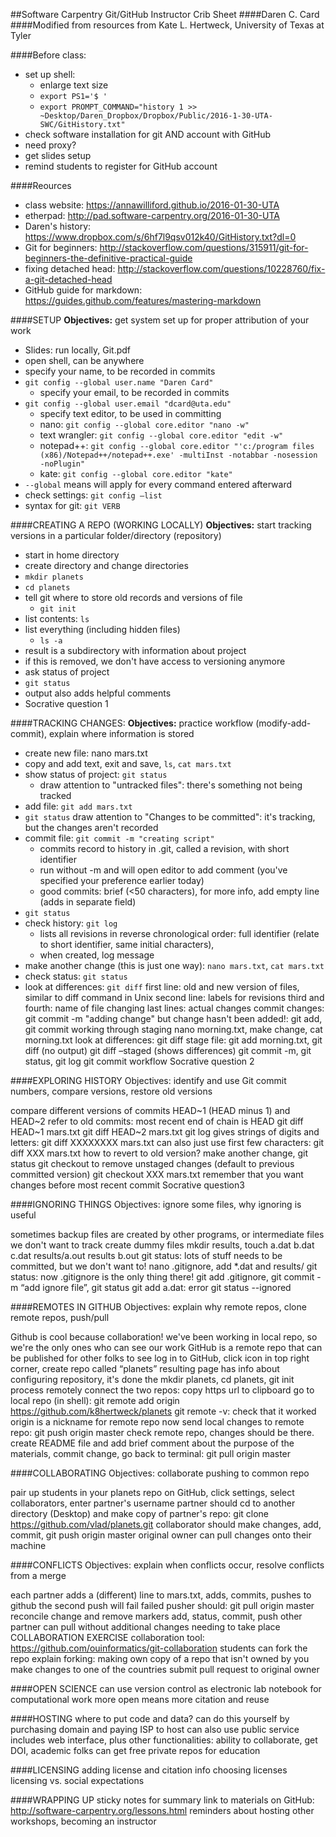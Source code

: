 ##Software Carpentry Git/GitHub Instructor Crib Sheet
####Daren C. Card
####Modified from resources from Kate L. Hertweck, University of Texas at Tyler

####Before class:
* set up shell:
	* enlarge text size
	* `export PS1='$ '`
	* `export PROMPT_COMMAND="history 1 >> ~Desktop/Daren_Dropbox/Dropbox/Public/2016-1-30-UTA-SWC/GitHistory.txt"`
* check software installation for git AND account with GitHub
* need proxy?
* get slides setup
* remind students to register for GitHub account

####Reources
* class website: https://annawilliford.github.io/2016-01-30-UTA
* etherpad: http://pad.software-carpentry.org/2016-01-30-UTA
* Daren's history: https://www.dropbox.com/s/6hf7l9qsv012k40/GitHistory.txt?dl=0 
* Git for beginners: http://stackoverflow.com/questions/315911/git-for-beginners-the-definitive-practical-guide 
* fixing detached head: http://stackoverflow.com/questions/10228760/fix-a-git-detached-head 
* GitHub guide for markdown: https://guides.github.com/features/mastering-markdown
	
####SETUP
**Objectives:** get system set up for proper attribution of your work

* Slides: run locally, Git.pdf
* open shell, can be anywhere
* specify your name, to be recorded in commits
* `git config --global user.name "Daren Card"`
	* specify your email, to be recorded in commits
* `git config --global user.email "dcard@uta.edu"`
	* specify text editor, to be used in committing
	* nano: `git config --global core.editor "nano -w"`
	* text wrangler: `git config --global core.editor "edit -w"`
	* notepad++: `git config --global core.editor "'c:/program files (x86)/Notepad++/notepad++.exe' -multiInst -notabbar -nosession -noPlugin"`
	* kate: `git config --global core.editor "kate"`
* `--global` means will apply for every command entered afterward
* check settings: `git config –list`
* syntax for git: `git VERB`	

####CREATING A REPO (WORKING LOCALLY)
**Objectives:** start tracking versions in a particular folder/directory (repository)

* start in home directory
* create directory and change directories
* `mkdir planets`
* `cd planets`
* tell git where to store old records and versions of file
	* `git init`
* list contents: `ls`
* list everything (including hidden files)
	* `ls -a`
* result is a subdirectory with information about project
* if this is removed, we don't have access to versioning anymore
* ask status of project
* `git status`
* output also adds helpful comments
* Socrative question 1

####TRACKING CHANGES: 
**Objectives:** practice workflow (modify-add-commit), explain where information is stored

* create new file: nano mars.txt
* copy and add text, exit and save, `ls`, `cat mars.txt`
* show status of project: `git status`
	* draw attention to "untracked files": there's something not being tracked
* add file: `git add mars.txt`
* `git status` draw attention to "Changes to be committed": it's tracking, but the changes aren't recorded
* commit file: `git commit -m "creating script"`
	* commits record to history in .git, called a revision, with short identifier
	* run without -m and will open editor to add comment (you've specified your preference earlier today)
	* good commits: brief (<50 characters), for more info, add empty line (adds in separate field)
* `git status`
* check history: `git log`
	* lists all revisions in reverse chronological order: full identifier (relate to short identifier, same initial characters),
	* when created, log message
* make another change (this is just one way): `nano mars.txt`, `cat mars.txt`
* check status: `git status`
* look at differences: `git diff`
first line: old and new version of files, similar to diff command in Unix
second line: labels for revisions
third and fourth: name of file changing
last lines: actual changes
commit changes: git commit -m "adding change"
but change hasn't been added!: git add, git commit
working through staging
nano morning.txt, make change, cat morning.txt
look at differences: git diff
stage file: git add morning.txt, git diff (no output)
git diff –staged (shows differences)
git commit -m, git status, git log
git commit workflow
Socrative question 2

####EXPLORING HISTORY
Objectives: identify and use Git commit numbers, compare versions, restore old versions

compare different versions of commits
HEAD~1 (HEAD minus 1) and HEAD~2 refer to old commits: most recent end of chain is HEAD
git diff HEAD~1 mars.txt
git diff HEAD~2 mars.txt
git log gives strings of digits and letters: git diff XXXXXXXX mars.txt
can also just use first few characters: git diff XXX mars.txt
how to revert to old version?
make another change, git status
git checkout to remove unstaged changes (default to previous committed version)
git checkout XXX mars.txt
remember that you want changes before most recent commit 
Socrative question3

####IGNORING THINGS
Objectives: ignore some files, why ignoring is useful

sometimes backup files are created by other programs, or intermediate files we don't want to track
create dummy files 
mkdir results, touch a.dat b.dat c.dat results/a.out results b.out
git status: lots of stuff needs to be committed, but we don't want to!
nano .gitignore, add *.dat and results/
git status: now .gitignore is the only thing there!
git add .gitignore, git commit -m “add ignore file”, git status
git add a.dat: error
git status --ignored

####REMOTES IN GITHUB
Objectives: explain why remote repos, clone remote repos, push/pull

Github is cool because collaboration!
we've been working in local repo, so we're the only ones who can see our work
GitHub is a remote repo that can be published for other folks to see
log in to GitHub, click icon in top right corner, create repo called “planets”
resulting page has info about configuring repository, it's done the mkdir planets, cd planets, git init process remotely
connect the two repos: copy https url to clipboard
go to local repo (in shell): git remote add origin https://github.com/k8hertweck/planets
git remote -v: check that it worked
origin is a nickname for remote repo
now send local changes to remote repo: git push origin master
check remote repo, changes should be there.
create README file and add brief comment about the purpose of the materials, commit change, go back to terminal: git pull origin master

####COLLABORATING
Objectives: collaborate pushing to common repo

pair up students
in your planets repo on GitHub, click settings, select collaborators, enter partner's username
partner should cd to another directory (Desktop) and make copy of partner's repo: git clone https://github.com/vlad/planets.git
collaborator should make changes, add, commit, git push origin master
original owner can pull changes onto their machine

####CONFLICTS
Objectives: explain when conflicts occur, resolve conflicts from a merge

each partner adds a (different) line to mars.txt, adds, commits, pushes to github
the second push will fail
failed pusher should: git pull origin master
reconcile change and remove markers
add, status, commit, push
other partner can pull without additional changes needing to take place
COLLABORATION EXERCISE
collaboration tool: https://github.com/ouinformatics/git-collaboration 
students can fork the repo 
explain forking: making own copy of a repo that isn't owned by you
make changes to one of the countries
submit pull request to original owner

####OPEN SCIENCE
can use version control as electronic lab notebook for computational work
more open means more citation and reuse

####HOSTING
where to put code and data?
can do this yourself by purchasing domain and paying ISP to host
can also use public service
includes web interface, plus other functionalities: ability to collaborate, get DOI, academic folks can get free private repos for education 

####LICENSING
adding license and citation info
choosing licenses
licensing vs. social expectations

####WRAPPING UP
sticky notes for summary
link to materials on GitHub: http://software-carpentry.org/lessons.html 
reminders about hosting other workshops, becoming an instructor

